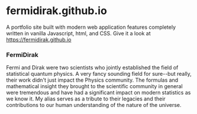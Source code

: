 # fermidirak.github.io

A portfolio site built with modern web application features completely written in vanilla Javascript, html, and CSS.
Give it a look at https://fermidirak.github.io

### FermiDirak

Fermi and Dirak were two scientists who jointly established the field of statistical quantum physics. A very fancy sounding field for sure--but really, their work didn't just impact the Physics community. The formulas and mathematical insight they brought to the scientific community in general were tremendous and have had a significant impact on modern statistics as we know it. My alias serves as a tribute to their legacies and their contributions to our human understanding of the nature of the universe.
